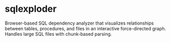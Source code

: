# sqlexploder
Browser-based SQL dependency analyzer that visualizes relationships between tables, procedures, and files in an interactive force-directed graph. Handles large SQL files with chunk-based parsing.
